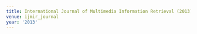 ```yaml
---
title: International Journal of Multimedia Information Retrieval (2013)
venue: ijmir_journal
year: '2013'
---
```

